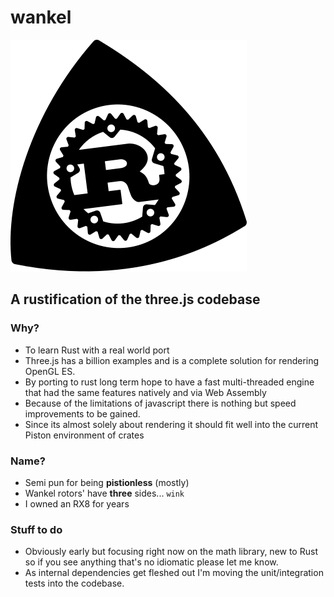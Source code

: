 # wankel
<img src="art/logo.svg"/>

## A rustification of the three.js codebase

### Why?
* To learn Rust with a real world port
* Three.js has a billion examples and is a complete solution for rendering OpenGL ES.
* By porting to rust long term hope to have a fast multi-threaded engine that had the same features natively and via Web Assembly
* Because of the limitations of javascript there is nothing but speed improvements to be gained.
* Since its almost solely about rendering it should fit well into the current Piston environment of crates

### Name?
* Semi pun for being **pistionless** (mostly) 
* Wankel rotors' have **three** sides... `wink`
* I owned an RX8 for years 

### Stuff to do
* Obviously early but focusing right now on the math library, new to Rust so if you see anything that's no idiomatic please let me know.
* As internal dependencies get fleshed out I'm moving the unit/integration tests into the codebase.  